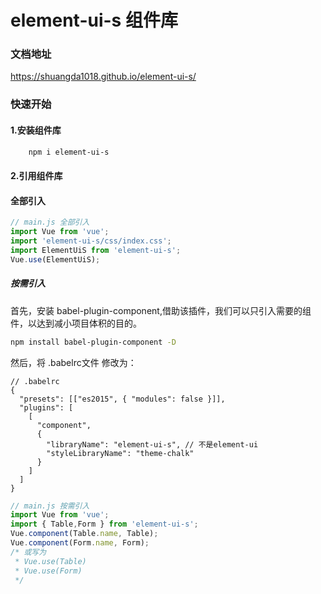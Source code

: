 # element-ui-s 组件库

### 文档地址
https://shuangda1018.github.io/element-ui-s/

### 快速开始

#### 1.安装组件库

```sh
    npm i element-ui-s
```

#### 2.引用组件库

#### 全部引入

```js
// main.js 全部引入 
import Vue from 'vue';
import 'element-ui-s/css/index.css';
import ElementUiS from 'element-ui-s';
Vue.use(ElementUiS);
```
##### 按需引入
 首先，安装 babel-plugin-component,借助该插件，我们可以只引入需要的组件，以达到减小项目体积的目的。
```sh
npm install babel-plugin-component -D
```
然后，将 .babelrc文件 修改为：
```JS
// .babelrc
{
  "presets": [["es2015", { "modules": false }]],
  "plugins": [
    [
      "component",
      {
        "libraryName": "element-ui-s", // 不是element-ui
        "styleLibraryName": "theme-chalk"
      }
    ]
  ]
}
```
```js
// main.js 按需引入 
import Vue from 'vue';
import { Table,Form } from 'element-ui-s';
Vue.component(Table.name, Table);
Vue.component(Form.name, Form);
/* 或写为
 * Vue.use(Table)
 * Vue.use(Form)
 */
```

